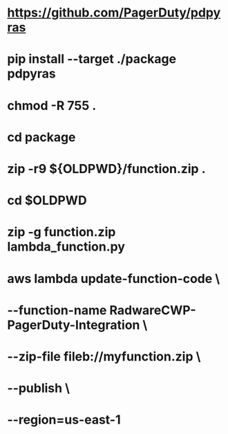 # https://github.com/PagerDuty/pdpyras
# pip install --target ./package pdpyras
# chmod -R 755 .
# cd package
# zip -r9 ${OLDPWD}/function.zip .
# cd $OLDPWD
# zip -g function.zip lambda_function.py
#  aws lambda update-function-code \
#  --function-name RadwareCWP-PagerDuty-Integration \
#  --zip-file fileb://myfunction.zip \
#  --publish \
#  --region=us-east-1